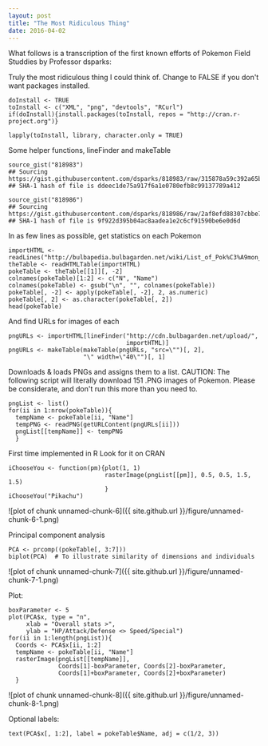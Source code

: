```yaml
---
layout: post
title: "The Most Ridiculous Thing"
date: 2016-04-02
---
```


What follows is a transcription of the first known efforts of Pokemon Field Studdies by Professor dsparks:

Truly the most ridiculous thing I could think of.
Change to FALSE if you don't want packages installed.

```{r}
doInstall <- TRUE  
toInstall <- c("XML", "png", "devtools", "RCurl")
if(doInstall){install.packages(toInstall, repos = "http://cran.r-project.org")}
```

```{r}
lapply(toInstall, library, character.only = TRUE)
```

Some helper functions, lineFinder and makeTable


```{r}
source_gist("818983")
## Sourcing https://gist.githubusercontent.com/dsparks/818983/raw/315878a59c392a65b176a43c4903b3ede6b67864/LineFinder.R
## SHA-1 hash of file is ddeec1de75a917f6a1e0780efb8c99137789a412
```

```{r}
source_gist("818986")
## Sourcing https://gist.githubusercontent.com/dsparks/818986/raw/2af8efd88307cbbe7941d6be98834f166c56fc61/MakeTable.R
## SHA-1 hash of file is 9f922d395b04ac8aadea1e2c6cf91590be6e0d6d
```

In as few lines as possible, get statistics on each Pokemon

```{r}
importHTML <- readLines("http://bulbapedia.bulbagarden.net/wiki/List_of_Pok%C3%A9mon_by_base_stats_(Generation_I)")
theTable <- readHTMLTable(importHTML)
pokeTable <- theTable[[1]][, -2]
colnames(pokeTable)[1:2] <- c("N", "Name")
colnames(pokeTable) <- gsub("\n", "", colnames(pokeTable))
pokeTable[, -2] <- apply(pokeTable[, -2], 2, as.numeric)
pokeTable[, 2] <- as.character(pokeTable[, 2])
head(pokeTable)
```

And find URLs for images of each

```{r}
pngURLs <- importHTML[lineFinder("http://cdn.bulbagarden.net/upload/",
                                 importHTML)]
pngURLs <- makeTable(makeTable(pngURLs, "src=\"")[, 2],
                     "\" width=\"40\"")[, 1]
```

Downloads & loads PNGs and assigns them to a list.
CAUTION: The following script will literally download 151 .PNG images of
Pokemon. Please be considerate, and don't run this more than you need to.

```{r}
pngList <- list()
for(ii in 1:nrow(pokeTable)){
  tempName <- pokeTable[ii, "Name"]
  tempPNG <- readPNG(getURLContent(pngURLs[ii]))  
  pngList[[tempName]] <- tempPNG  
  }
```

First time implemented in R
Look for it on CRAN


```{r}
iChooseYou <- function(pm){plot(1, 1)  
                           rasterImage(pngList[[pm]], 0.5, 0.5, 1.5, 1.5)                           
                           }
iChooseYou("Pikachu")  
```

![plot of chunk unnamed-chunk-6]({{ site.github.url  }}/figure/unnamed-chunk-6-1.png)

Principal component analysis


```{r}
PCA <- prcomp((pokeTable[, 3:7]))
biplot(PCA)  # To illustrate similarity of dimensions and individuals
```

![plot of chunk unnamed-chunk-7]({{ site.github.url  }}/figure/unnamed-chunk-7-1.png)

Plot:


```{r}
boxParameter <- 5  
plot(PCA$x, type = "n",
     xlab = "Overall stats >",
     ylab = "HP/Attack/Defense <> Speed/Special")
for(ii in 1:length(pngList)){
  Coords <- PCA$x[ii, 1:2]
  tempName <- pokeTable[ii, "Name"]
  rasterImage(pngList[[tempName]],
              Coords[1]-boxParameter, Coords[2]-boxParameter,
              Coords[1]+boxParameter, Coords[2]+boxParameter)
  }  
```

![plot of chunk unnamed-chunk-8]({{ site.github.url  }}/figure/unnamed-chunk-8-1.png)

Optional labels:


```{r}
text(PCA$x[, 1:2], label = pokeTable$Name, adj = c(1/2, 3))
```

